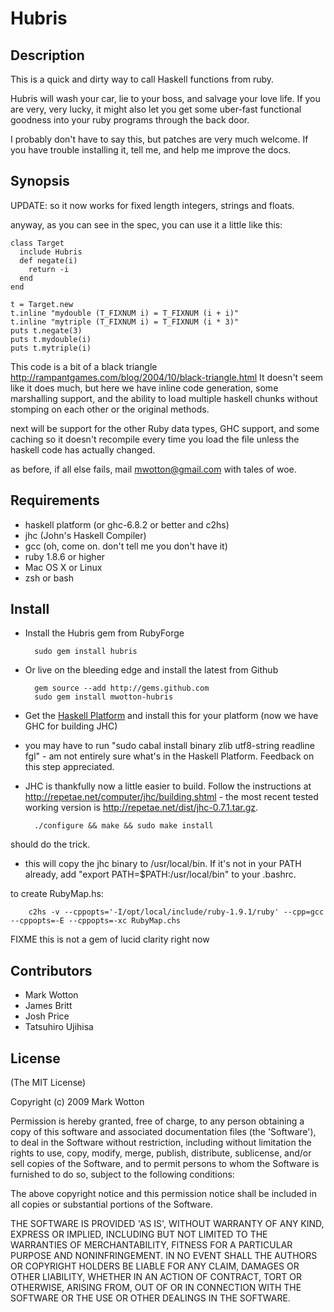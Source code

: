 # Hubris

## Description

This is a quick and dirty way to call Haskell functions from ruby.

Hubris will wash your car, lie to your boss, and salvage your love life.
If you are very, very lucky, it might also let you get some uber-fast
functional goodness into your ruby programs through the back door.

I probably don't have to say this, but patches are very much
welcome. If you have trouble installing it, tell me, and help me
improve the docs.

## Synopsis

UPDATE: so it now works for fixed length integers, strings and floats.

anyway, as you can see in the spec, you can use it a little like this:

    class Target
      include Hubris
      def negate(i)
        return -i
      end
    end

    t = Target.new
    t.inline "mydouble (T_FIXNUM i) = T_FIXNUM (i + i)"
    t.inline "mytriple (T_FIXNUM i) = T_FIXNUM (i * 3)"
    puts t.negate(3)
    puts t.mydouble(i)
    puts t.mytriple(i)

This code is a bit of a black triangle <http://rampantgames.com/blog/2004/10/black-triangle.html>
It doesn't seem like it does much, but here we have inline code generation, some marshalling support, 
and the ability to load multiple haskell chunks without stomping on each other or the original methods.

next will be support for the other Ruby data types, GHC support, and some caching so it doesn't recompile every
time you load the file unless the haskell code has actually changed.

as before, if all else fails, mail mwotton@gmail.com with tales of woe.

## Requirements

* haskell platform (or ghc-6.8.2 or better and c2hs)
* jhc (John's Haskell Compiler)
* gcc (oh, come on. don't tell me you don't have it)
* ruby 1.8.6 or higher
* Mac OS X or Linux
* zsh or bash

## Install

- Install the Hubris gem from RubyForge

        sudo gem install hubris

- Or live on the bleeding edge and install the latest from Github

        gem source --add http://gems.github.com
        sudo gem install mwotton-hubris

- Get the [Haskell Platform][haskell_platform] and install this for your platform (now we have GHC for building JHC)
- you may have to run "sudo cabal install binary zlib utf8-string readline fgl" - am not entirely sure what's in the Haskell
  Platform. Feedback on this step appreciated.
- JHC is thankfully now a little easier to build. Follow the instructions at http://repetae.net/computer/jhc/building.shtml - the
  most recent tested working version is http://repetae.net/dist/jhc-0.7.1.tar.gz.

        ./configure && make && sudo make install

should do the trick.

- this will copy the jhc binary to /usr/local/bin. If it's not in your
  PATH already, add "export PATH=$PATH:/usr/local/bin" to your .bashrc.

to create RubyMap.hs:

        c2hs -v --cppopts='-I/opt/local/include/ruby-1.9.1/ruby' --cpp=gcc --cppopts=-E --cppopts=-xc RubyMap.chs  

FIXME this is not a gem of lucid clarity right now

## Contributors


* Mark Wotton
* James Britt
* Josh Price
* Tatsuhiro Ujihisa

## License

(The MIT License)

Copyright (c) 2009 Mark Wotton

Permission is hereby granted, free of charge, to any person obtaining
a copy of this software and associated documentation files (the
'Software'), to deal in the Software without restriction, including
without limitation the rights to use, copy, modify, merge, publish,
distribute, sublicense, and/or sell copies of the Software, and to
permit persons to whom the Software is furnished to do so, subject to
the following conditions:

The above copyright notice and this permission notice shall be
included in all copies or substantial portions of the Software.

THE SOFTWARE IS PROVIDED 'AS IS', WITHOUT WARRANTY OF ANY KIND,
EXPRESS OR IMPLIED, INCLUDING BUT NOT LIMITED TO THE WARRANTIES OF
MERCHANTABILITY, FITNESS FOR A PARTICULAR PURPOSE AND NONINFRINGEMENT.
IN NO EVENT SHALL THE AUTHORS OR COPYRIGHT HOLDERS BE LIABLE FOR ANY
CLAIM, DAMAGES OR OTHER LIABILITY, WHETHER IN AN ACTION OF CONTRACT,
TORT OR OTHERWISE, ARISING FROM, OUT OF OR IN CONNECTION WITH THE
SOFTWARE OR THE USE OR OTHER DEALINGS IN THE SOFTWARE.


[haskell_platform]: http://hackage.haskell.org/platform/
[jhc]: http://repetae.net/computer/jhc/
